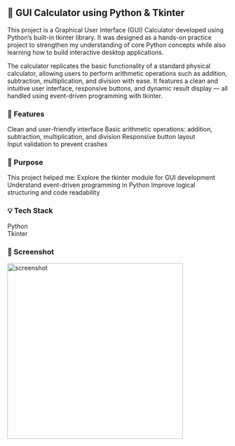 ## 🧮 GUI Calculator using Python & Tkinter
This project is a Graphical User Interface (GUI) Calculator developed using Python’s built-in tkinter library. It was designed as a hands-on practice project to strengthen my understanding of core Python concepts while also learning how to build interactive desktop applications.

The calculator replicates the basic functionality of a standard physical calculator, allowing users to perform arithmetic operations such as addition, subtraction, multiplication, and division with ease. It features a clean and intuitive user interface, responsive buttons, and dynamic result display — all handled using event-driven programming with tkinter.
### 🔧 Features
Clean and user-friendly interface 
Basic arithmetic operations: addition, subtraction, multiplication, and division
Responsive button layout     
Input validation to prevent crashes
  
### 🎯 Purpose   
This project helped me:
Explore the tkinter module for GUI development
Understand event-driven programming in Python 
Improve logical structuring and code readability
 
### 💡 Tech Stack
Python <br>
Tkinter

### 📸 Screenshot
 

<img src="https://github.com/user-attachments/assets/f930eb01-e166-4580-9522-0253b06db2ec" alt="screenshot" width="400"/>

